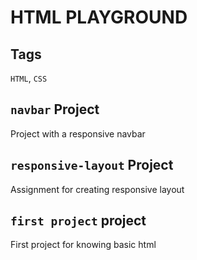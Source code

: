 # HTML PLAYGROUND

## Tags

`HTML`, `CSS`

## `navbar` Project

Project with a responsive navbar

## `responsive-layout` Project

Assignment for creating responsive layout

## `first project` project

First project for knowing basic html
